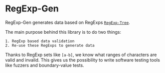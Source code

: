 RegExp-Gen
===========

RegExp-Gen generates data based on RegExps [`RegExp-Tree`](https://github.com/Mickael-van-der-Beek/regexp-tree).

The main purpose behind this library is to do two things:

	1. RegExp based data validation
	2. Re-use these RegExps to generate data

Thanks to RegExp sets like ```[a-b]```, we know what ranges of characters are valid and invalid.
This gives us the possibility to write software testing tools like fuzzers and boundary-value tests.
